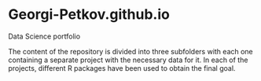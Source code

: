 # Georgi-Petkov.github.io
Data Science portfolio

The content of the repository is divided into three subfolders with each one containing a separate project with the necessary data for it.
In each of the projects, different R packages have been used to obtain the final goal.

